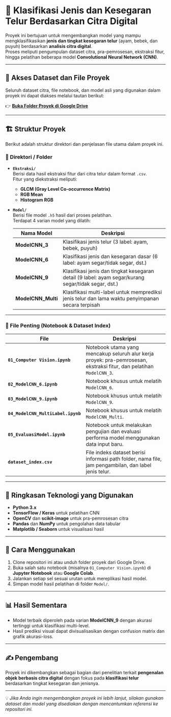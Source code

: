 # 🥚 Klasifikasi Jenis dan Kesegaran Telur Berdasarkan Citra Digital

Proyek ini bertujuan untuk mengembangkan model yang mampu mengklasifikasikan **jenis dan tingkat kesegaran telur** (ayam, bebek, dan puyuh) berdasarkan **analisis citra digital**.  
Proses meliputi pengumpulan dataset citra, pra-pemrosesan, ekstraksi fitur, hingga pelatihan beberapa model **Convolutional Neural Network (CNN)**.

---

## 📂 Akses Dataset dan File Proyek

Seluruh dataset citra, file notebook, dan model asli yang digunakan dalam proyek ini dapat diakses melalui tautan berikut:

👉 [**Buka Folder Proyek di Google Drive**](https://drive.google.com/drive/folders/1idpvSD83f5X6ykcNeXoYZFFhFIUtD-JC)

---

## 🏗️ Struktur Proyek

Berikut adalah struktur direktori dan penjelasan file utama dalam proyek ini.

### 📁 Direktori / Folder

- **`Ekstraksi/`**  
  Berisi data hasil ekstraksi fitur dari citra telur dalam format `.csv`.  
  Fitur yang diekstraksi meliputi:
  - **GLCM (Gray Level Co-occurrence Matrix)**
  - **RGB Mean**
  - **Histogram RGB**

- **`Model/`**  
  Berisi file model `.h5` hasil dari proses pelatihan.  
  Terdapat 4 varian model yang dilatih:

  | Nama Model | Deskripsi |
  |-------------|------------|
  | **ModelCNN_3** | Klasifikasi jenis telur (3 label: ayam, bebek, puyuh) |
  | **ModelCNN_6** | Klasifikasi jenis dan kesegaran dasar (6 label: ayam segar/tidak segar, dst.) |
  | **ModelCNN_9** | Klasifikasi jenis dan tingkat kesegaran detail (9 label: ayam segar/kurang segar/tidak segar, dst.) |
  | **ModelCNN_Multi** | Klasifikasi multi-label untuk memprediksi jenis telur dan lama waktu penyimpanan secara terpisah |

---

### 📘 File Penting (Notebook & Dataset Index)

| File | Deskripsi |
|------|------------|
| **`01_Computer Vision.ipynb`** | Notebook utama yang mencakup seluruh alur kerja proyek: pra-pemrosesan, ekstraksi fitur, dan pelatihan `ModelCNN_3`. |
| **`02_ModelCNN_6.ipynb`** | Notebook khusus untuk melatih `ModelCNN_6`. |
| **`03_ModelCNN_9.ipynb`** | Notebook khusus untuk melatih `ModelCNN_9`. |
| **`04_ModelCNN_MultiLabel.ipynb`** | Notebook khusus untuk melatih `ModelCNN_Multi`. |
| **`05_EvaluasiModel.ipynb`** | Notebook untuk melakukan pengujian dan evaluasi performa model menggunakan data input baru. |
| **`dataset_index.csv`** | File indeks dataset berisi informasi path folder, nama file, jam pengambilan, dan label jenis telur. |

---

## 🧠 Ringkasan Teknologi yang Digunakan

- **Python 3.x**
- **TensorFlow / Keras** untuk pelatihan CNN  
- **OpenCV** dan **scikit-image** untuk pra-pemrosesan citra  
- **Pandas** dan **NumPy** untuk pengolahan data tabular  
- **Matplotlib / Seaborn** untuk visualisasi hasil

---

## 🚀 Cara Menggunakan

1. Clone repositori ini atau unduh folder proyek dari Google Drive.  
2. Buka salah satu notebook (misalnya `01_Computer Vision.ipynb`) di **Jupyter Notebook** atau **Google Colab**.  
3. Jalankan setiap sel sesuai urutan untuk mereplikasi hasil model.  
4. Simpan model hasil pelatihan di folder `Model/`.

---

## 📊 Hasil Sementara

- Model terbaik diperoleh pada varian **ModelCNN_9** dengan akurasi tertinggi untuk klasifikasi multi-level.  
- Hasil prediksi visual dapat divisualisasikan dengan confusion matrix dan grafik akurasi-loss.

---

## ✍️ Pengembang

Proyek ini dikembangkan sebagai bagian dari penelitian terkait **pengenalan objek berbasis citra digital** dengan fokus pada **klasifikasi telur** berdasarkan tingkat kesegaran dan jenisnya.

---

💡 *Jika Anda ingin mengembangkan proyek ini lebih lanjut, silakan gunakan dataset dan model yang disediakan dengan mencantumkan referensi ke repositori ini.*

